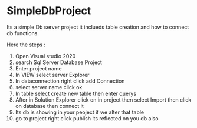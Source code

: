 # SimpleDbProject
Its a simple Db server project it inclueds table creation and how to connect db functions.

Here the steps :
1. Open Visual studio 2020
2. search Sql Server Database Project
3. Enter project name
4. In VIEW select server Explorer
5. In dataconnection right click add Connection
6. select server name click ok
7. In table select create new table then enter querys
8. After in Solution Explorer click on in project then select Import then click on database then connect it
9. Its db is showing in your peoject if we alter that table 
10. go to project right click publish its reflected on you db also

 
